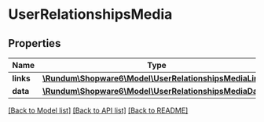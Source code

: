 # UserRelationshipsMedia

## Properties
Name | Type | Description | Notes
------------ | ------------- | ------------- | -------------
**links** | [**\Rundum\Shopware6\Model\UserRelationshipsMediaLinks**](UserRelationshipsMediaLinks.md) |  | [optional] 
**data** | [**\Rundum\Shopware6\Model\UserRelationshipsMediaData[]**](UserRelationshipsMediaData.md) |  | [optional] 

[[Back to Model list]](../../README.md#documentation-for-models) [[Back to API list]](../../README.md#documentation-for-api-endpoints) [[Back to README]](../../README.md)


